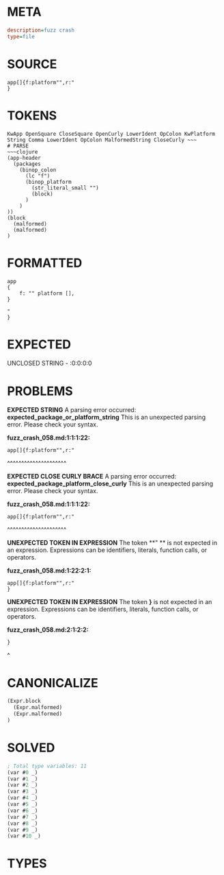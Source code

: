 # META
~~~ini
description=fuzz crash
type=file
~~~
# SOURCE
~~~roc
app[]{f:platform"",r:"
}
~~~
# TOKENS
~~~text
KwApp OpenSquare CloseSquare OpenCurly LowerIdent OpColon KwPlatform String Comma LowerIdent OpColon MalformedString CloseCurly ~~~
# PARSE
~~~clojure
(app-header
  (packages
    (binop_colon
      (lc "f")
      (binop_platform
        (str_literal_small "")
        (block)
      )
    )
))
(block
  (malformed)
  (malformed)
)
~~~
# FORMATTED
~~~roc
app
{
	f: "" platform [],
}

"
}
~~~
# EXPECTED
UNCLOSED STRING - :0:0:0:0
# PROBLEMS
**EXPECTED STRING**
A parsing error occurred: **expected_package_or_platform_string**
This is an unexpected parsing error. Please check your syntax.

**fuzz_crash_058.md:1:1:1:22:**
```roc
app[]{f:platform"",r:"
```
^^^^^^^^^^^^^^^^^^^^^


**EXPECTED CLOSE CURLY BRACE**
A parsing error occurred: **expected_package_platform_close_curly**
This is an unexpected parsing error. Please check your syntax.

**fuzz_crash_058.md:1:1:1:22:**
```roc
app[]{f:platform"",r:"
```
^^^^^^^^^^^^^^^^^^^^^


**UNEXPECTED TOKEN IN EXPRESSION**
The token **"
** is not expected in an expression.
Expressions can be identifiers, literals, function calls, or operators.

**fuzz_crash_058.md:1:22:2:1:**
```roc
app[]{f:platform"",r:"
}
```


**UNEXPECTED TOKEN IN EXPRESSION**
The token **}** is not expected in an expression.
Expressions can be identifiers, literals, function calls, or operators.

**fuzz_crash_058.md:2:1:2:2:**
```roc
}
```
^


# CANONICALIZE
~~~clojure
(Expr.block
  (Expr.malformed)
  (Expr.malformed)
)
~~~
# SOLVED
~~~clojure
; Total type variables: 11
(var #0 _)
(var #1 _)
(var #2 _)
(var #3 _)
(var #4 _)
(var #5 _)
(var #6 _)
(var #7 _)
(var #8 _)
(var #9 _)
(var #10 _)
~~~
# TYPES
~~~roc
~~~

